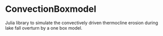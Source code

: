 # ConvectionBoxmodel
Julia library to simulate the convectively driven thermocline erosion during lake fall overturn by a one box model.